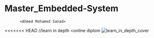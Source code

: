 # Master_Embedded-System
           <Ahmed Mohamed Sanad>

<<<<<<< HEAD
//learn in depth <online diplom
![learn_in_depth_cover](https://github.com/user-attachments/assets/3a5da9cd-53d4-4794-ac2e-65c175294b25)

